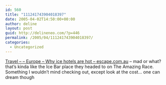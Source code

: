 ```yaml
---
id: 560
title: "111241743904018397"
date: 2005-04-02T14:50:00+00:00
author: deline
layout: post
guid: http://delineneo.com/?p=446
permalink: /2005/04/111241743904018397/
categories:
  - Uncategorized
---
```

[Travel &#8211; &#8211; Europe &#8211; Why ice hotels are hot &#8211; escape.com.au](http://escape.news.com.au/story/0,9142,12625989-27984,00.html/?from=rhn) &#8211; mad or what? that&#8217;s kinda like the Ice Bar place they headed to on The Amazing Race. Something I wouldn&#8217;t mind checking out, except look at the cost&#8230; one can dream though
